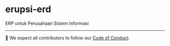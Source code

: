 # erupsi-erd
ERP untuk Perusahaan Sistem Informasi

---

🤝 We expect all contributors to follow our [Code of Conduct](/CODE_OF_CONDUCT.md).
